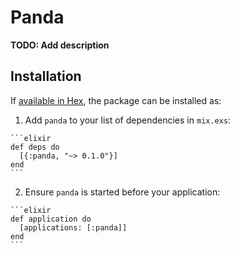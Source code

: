 # Panda

**TODO: Add description**

## Installation

If [available in Hex](https://hex.pm/docs/publish), the package can be installed as:

  1. Add `panda` to your list of dependencies in `mix.exs`:

    ```elixir
    def deps do
      [{:panda, "~> 0.1.0"}]
    end
    ```

  2. Ensure `panda` is started before your application:

    ```elixir
    def application do
      [applications: [:panda]]
    end
    ```

